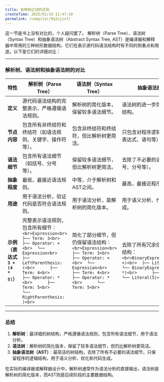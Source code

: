 ```yaml
---
title: 各种树之间的区别
createTime: 2025/01/19 11:47:10
permalink: /compiler/9q1sjixf/
---
```


这一节是书上没有对比的，个人疑问罢了。
解析树（Parse Tree）、语法树（Syntax Tree）和抽象语法树（Abstract Syntax Tree, AST）是编译器和解释器中常用的三种树形数据结构，它们在表示源代码语法结构时有不同的侧重点和用途。以下是它们的详细对比：

---

### **解析树、语法树和抽象语法树的对比**

| **特性**            | **解析树（Parse Tree）**                | **语法树（Syntax Tree）**              | **抽象语法树（AST）**                  |
|---------------------|----------------------------------------|----------------------------------------|---------------------------------------|
| **定义**            | 源代码语法结构的完整表示，严格遵循语法规则。 | 解析树的简化版本，保留较多语法细节。     | 语法树的进一步简化，只保留逻辑结构。   |
| **节点内容**        | 包含所有非终结符和终结符（如语法规则、关键字、操作符等）。 | 包含非终结符和终结符，但比解析树更简洁。 | 只包含对程序逻辑重要的节点（如表达式、语句等）。 |
| **语法细节**        | 包含所有语法细节（如括号、分号等）。     | 保留较多语法细节，但比解析树更简洁。     | 去除了不必要的语法细节（如括号、分号等）。 |
| **抽象程度**        | 最低，最接近语法规则。                  | 中等，介于解析树和AST之间。             | 最高，最接近程序的逻辑结构。           |
| **用途**            | 用于语法分析，验证代码是否符合语法规则。 | 用于语法分析，是解析树的简化版本。       | 用于语义分析、代码优化和代码生成。     |
| **示例（表达式 `3 + (4 * 5)`）** | 完整表示语法规则，包含所有细节：```<br>Expression<br>  ├── Term: 3<br>  ├── Operator: +<br>  └── Expression<br>      ├── LeftParenthesis: (<br>      ├── Term: 4<br>      ├── Operator: *<br>      ├── Term: 5<br>      └── RightParenthesis: )<br>``` | 简化了部分细节，但仍保留语法结构：```<br>Expression<br>  ├── Term: 3<br>  ├── Operator: +<br>  └── Expression<br>      ├── Term: 4<br>      ├── Operator: *<br>      └── Term: 5<br>``` | 去除了所有冗余信息，只保留逻辑结构：```<br>BinaryExpression(operator: +)<br>  ├── Literal(3)<br>  └── BinaryExpression(operator: *)<br>      ├── Literal(4)<br>      └── Literal(5)<br>``` |

---

### **总结**

1. **解析树**：最详细的树结构，严格遵循语法规则，包含所有语法细节，用于语法分析。
2. **语法树**：解析树的简化版本，保留了较多语法细节，但仍比解析树更简洁。
3. **抽象语法树（AST）**：最简洁的树结构，去除了所有不必要的语法细节，只保留程序的逻辑结构，用于语义分析、优化和代码生成。

在实际的编译器或解释器设计中，解析树通常作为语法分析的直接输出，语法树是解析树的简化版本，而AST则是后续阶段的主要数据结构。
